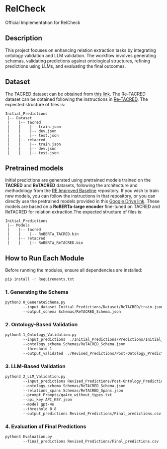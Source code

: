 # RelCheck

Official Implementation for RelCheck


## Description

This project focuses on enhancing relation extraction tasks by integrating ontology validation and LLM validation. The workflow involves generating schemas, validating predictions against ontological structures, refining predictions using LLMs, and evaluating the final outcomes.

## Dataset

The TACRED dataset can be obtained from [this link](https://nlp.stanford.edu/projects/tacred/). The Re-TACRED dataset can be obtained following the instructions in [Re-TACRED](https://github.com/gstoica27/Re-TACRED). The expected structure of files is:
```
Initial_Predictions
 |-- Dataset
 |    |-- tacred
 |    |    |-- train.json        
 |    |    |-- dev.json
 |    |    |-- test.json
 |    |-- retacred
 |    |    |-- train.json        
 |    |    |-- dev.json
 |    |    |-- test.json
```


## Pretrained models 

Initial predictions are generated using pretrained models trained on the **TACRED** and **ReTACRED** datasets, following the architecture and methodology from the [RE Improved Baseline](https://github.com/wzhouad/RE_improved_baseline) repository. If you wish to train new models, you can follow the instructions in that repository, or you can directly use the pretrained models provided in this [Google Drive link](https://github.com/wzhouad/RE_improved_baseline). These models are based on a **RoBERTa-large encoder** fine-tuned on TACRED and ReTACRED for relation extraction.The expected structure of files is:
```
Initial_Predictions
 |-- Models
 |    |-- tacred
 |    |    |-- RoBERTa_TACRED.bin        
 |    |-- retacred
 |    |    |-- RoBERTa_ReTACRED.bin       
```


## How to Run Each Module

Before running the modules, ensure all dependencies are installed:

```bash
pip install -r Requirements.txt
```

### 1. Generating the Schema

```bash
python3 0_GenerateSchema.py 
        --input_dataset Initial_Predictions/Dataset/ReTACRED/train.json 
        --output_schema Schemas/ReTACRED_Schema.json
```

### 2. Ontology-Based Validation

```bash
python3 1_Ontology_Validation.py 
        --input_predictions  ./Initial_Predictions/Predictions/Initial_predictions.csv                                  
        --ontology_schema Schemas/ReTACRED_Schema.json                                  
        --threshold 1                                  
        --output_validated  ./Revised_Predictions/Post-Ontology_Predictions.csv
```

### 3. LLM-Based Validation

```bash
python3 2_LLM_Validation.py 
        --input_predictions Revised_Predictions/Post-Ontology_Predictions.csv                             
        --ontology_schema Schemas/ReTACRED_Schema.json                             
        --relations_spans Schemas/ReTACRED_Spans.json                             
        --prompt Prompts/qa4re_without_types.txt                             
        --api_key API_KEY.json                             
        --model gpt-4o                             
        --threshold 0.8                             
        --output_predictions Revised_Predictions/Final_predictions.csv
```

### 4. Evaluation of Final Predictions

```bash
python3 Evaluation.py 
        --final_predictions Revised_Predictions/Final_predictions.csv
```



